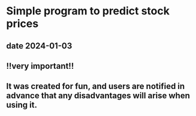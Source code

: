 # Simple program to predict stock prices   

## date 2024-01-03
## !!very important!!
## It was created for fun, and users are notified in advance that any disadvantages will arise when using it.
